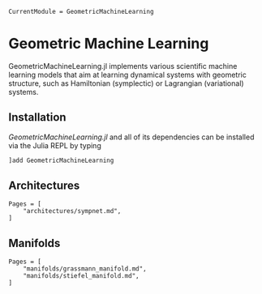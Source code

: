 ```@meta
CurrentModule = GeometricMachineLearning
```

# Geometric Machine Learning

GeometricMachineLearning.jl implements various scientific machine learning models that aim at learning dynamical systems with geometric structure, such as Hamiltonian (symplectic) or Lagrangian (variational) systems.

## Installation

*GeometricMachineLearning.jl* and all of its dependencies can be installed via the Julia REPL by typing 
```julia
]add GeometricMachineLearning
```

## Architectures

```@contents
Pages = [
    "architectures/sympnet.md",
]
```

## Manifolds

```@contents
Pages = [
    "manifolds/grassmann_manifold.md",
    "manifolds/stiefel_manifold.md",
]
```
